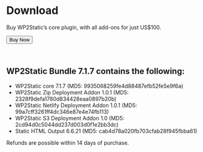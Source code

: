 # Download

Buy WP2Static’s core plugin, with all add-ons for just US$100.

<form action="https://wp2static.com/download/#/cart" method="get" ><button type="submit">Buy Now</button></form>
<br>

## WP2Static Bundle 7.1.7 contains the following:

* WP2Static core 7.1.7 (MD5: 9935068259fe4d88487efb52fe5e9f6a)
* WP2Static Zip Deployment Addon 1.0.1 (MD5: 2328f9defa1780d834428eaa0897b20b)
* WP2Static Netlify Deployment Addon 1.0.1 (MD5: 99a7cff3261ff4dc346e87e4e74fb113)
* WP2Static S3 Deployment Addon 1.0 (MD5: 2cd94d0c5044dd237d003d0f1e2bb3dc)
* Static HTML Output 6.6.21 (MD5: cab4d78a020fb703cfab28f945fbba61)

Refunds are possible within 14 days of purchase.
